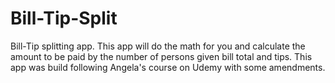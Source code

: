# Bill-Tip-Split
Bill-Tip splitting app. This app will do the math for you and calculate the amount to be paid by the number of persons given bill total and tips. This app was build following Angela's course on Udemy with some amendments.
